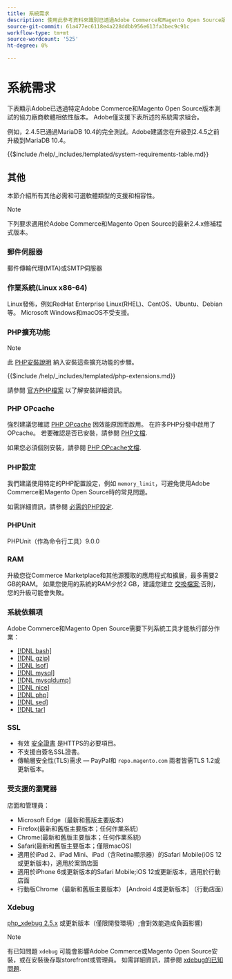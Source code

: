 ```yaml
---
title: 系統需求
description: 使用此參考資料來識別已透過Adobe Commerce和Magento Open Source版本測試的必要軟體相依性。
source-git-commit: 61a477ec6118e4a228ddbb956e613fa3bec9c91c
workflow-type: tm+mt
source-wordcount: '525'
ht-degree: 0%

---
```



# 系統需求

下表顯示Adobe已透過特定Adobe Commerce和Magento Open Source版本測試的協力廠商軟體相依性版本。 Adobe僅支援下表所述的系統需求組合。

例如，2.4.5已通過MariaDB 10.4的完全測試。Adobe建議您在升級到2.4.5之前升級到MariaDB 10.4。

{{$include /help/_includes/templated/system-requirements-table.md}}

## 其他

本節介紹所有其他必需和可選軟體類型的支援和相容性。

>[!NOTE]
>
>下列要求適用於Adobe Commerce和Magento Open Source的最新2.4.x修補程式版本。

### 郵件伺服器

郵件傳輸代理(MTA)或SMTP伺服器

### 作業系統(Linux x86-64)

Linux發佈，例如RedHat Enterprise Linux(RHEL)、CentOS、Ubuntu、Debian等。 Microsoft Windows和macOS不受支援。

### PHP擴充功能

>[!NOTE]
>
>此 [PHP安裝說明](prerequisites/php-settings.md) 納入安裝這些擴充功能的步驟。

{{$include /help/_includes/templated/php-extensions.md}}

請參閱 [官方PHP檔案](https://php.net/manual/en/extensions.php) 以了解安裝詳細資訊。

### PHP OPcache

強烈建議您確認 [PHP OPcache](https://php.net/manual/en/intro.opcache.php) 因效能原因而啟用。 在許多PHP分發中啟用了OPcache。 若要確認是否已安裝，請參閱 [PHP文檔](prerequisites/php-settings.md).

如果您必須個別安裝，請參閱 [PHP OPcache文檔](https://php.net/manual/en/opcache.setup.php).

### PHP設定

我們建議使用特定的PHP配置設定，例如 `memory_limit`，可避免使用Adobe Commerce和Magento Open Source時的常見問題。

如需詳細資訊，請參閱 [必需的PHP設定](prerequisites/php-settings.md).

### PHPUnit

PHPUnit（作為命令行工具）9.0.0

### RAM

升級您從Commerce Marketplace和其他源獲取的應用程式和擴展，最多需要2 GB的RAM。 如果您使用的系統的RAM少於2 GB，建議您建立 [交換檔案](https://support.magento.com/hc/en-us/articles/360032980432);否則，您的升級可能會失敗。

### 系統依賴項

Adobe Commerce和Magento Open Source需要下列系統工具才能執行部分作業：

- [[!DNL bash]](https://www.gnu.org/software/bash/)
- [[!DNL gzip]](https://www.gzip.org/)
- [[!DNL lsof]](https://linux.die.net/man/8/lsof)
- [[!DNL mysql]](https://www.mysql.com/)
- [[!DNL mysqldump]](https://dev.mysql.com/doc/refman/8.0/en/mysqldump.html)
- [[!DNL nice]](https://linux.die.net/man/1/nice)
- [[!DNL php]](https://www.php.net/)
- [[!DNL sed]](https://www.gnu.org/software/sed/manual/sed.html)
- [[!DNL tar]](https://linux.die.net/man/1/tar)

### SSL

- 有效 [安全證書](https://glossary.magento.com/security-certificate) 是HTTPS的必要項目。
- 不支援自簽名SSL證書。
- 傳輸層安全性(TLS)需求 — PayPal和 `repo.magento.com` 兩者皆需TLS 1.2或更新版本。

### 受支援的瀏覽器

店面和管理員：

- Microsoft Edge（最新和舊版主要版本）
- Firefox(最新和舊版主要版本；任何作業系統)
- Chrome(最新和舊版主要版本；任何作業系統)
- Safari(最新和舊版主要版本；僅限macOS)
- 適用於iPad 2、iPad Mini、iPad（含Retina顯示器）的Safari Mobile(iOS 12或更新版本)，適用於案頭店面
- 適用於iPhone 6或更新版本的Safari Mobile;iOS 12或更新版本，適用於行動店面
- 行動版Chrome（最新和舊版主要版本） [Android 4或更新版本] （行動店面）

### Xdebug

[php_xdebug 2.5.x](https://xdebug.org/download) 或更新版本（僅限開發環境）;會對效能造成負面影響)

>[!NOTE]
>
>有已知問題 `xdebug` 可能會影響Adobe Commerce或Magento Open Source安裝，或在安裝後存取storefront或管理員。 如需詳細資訊，請參閱 [xdebug的已知問題](https://support.magento.com/hc/en-us/articles/360034242212).
